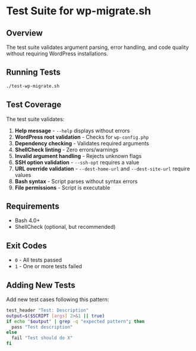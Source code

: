 # Test Suite for wp-migrate.sh

## Overview

The test suite validates argument parsing, error handling, and code quality without requiring WordPress installations.

## Running Tests

```bash
./test-wp-migrate.sh
```

## Test Coverage

The test suite validates:

1. **Help message** - `--help` displays without errors
2. **WordPress root validation** - Checks for `wp-config.php`
3. **Dependency checking** - Validates required arguments
4. **ShellCheck linting** - Zero errors/warnings
5. **Invalid argument handling** - Rejects unknown flags
6. **SSH option validation** - `--ssh-opt` requires a value
7. **URL override validation** - `--dest-home-url` and `--dest-site-url` require values
8. **Bash syntax** - Script parses without syntax errors
9. **File permissions** - Script is executable

## Requirements

- Bash 4.0+
- ShellCheck (optional, but recommended)

## Exit Codes

- `0` - All tests passed
- `1` - One or more tests failed

## Adding New Tests

Add new test cases following this pattern:

```bash
test_header "Test: Description"
output=$($SCRIPT [args] 2>&1 || true)
if echo "$output" | grep -q "expected pattern"; then
  pass "Test description"
else
  fail "Test should do X"
fi
```
